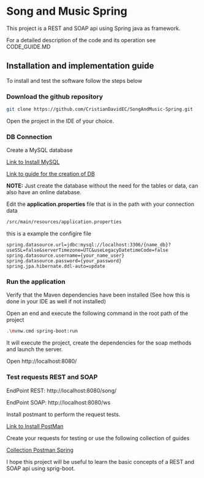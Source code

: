 # Song and Music Spring
This project is a REST and SOAP api using Spring java as framework.

For a detailed description of the code and its operation see CODE_GUIDE.MD
## Installation and implementation guide 
To install and test the software follow the steps below

### Download the github repository
```sh
git clone https://github.com/CristianDavidEC/SongAndMusic-Spring.git
```
Open the project in the IDE of your choice.

### DB Connection
Create a MySQL database

[Link to Install MySQL](https://dev.mysql.com/downloads/installer/)

[Link to guide for the creation of DB](https://www.youtube.com/watch?v=DjgmkuwTrOc&ab_channel=JGAITPro)

__NOTE:__ Just create the database without the need for the tables or data, can also have an online database.

Edit the __application.properties__ file that is in the path with your connection data
```sh
/src/main/resources/application.properties
```
this is a example the configire file
```
spring.datasource.url=jdbc:mysql://localhost:3306/{name_db}?useSSL=false&serverTimezone=UTC&useLegacyDatetimeCode=false
spring.datasource.username={your_name_user}
spring.datasource.password={your_password}
spring.jpa.hibernate.ddl-auto=update
```
### Run the application
Verify that the Maven dependencies have been installed (See how this is done in your IDE as well if not installed)

Open an end and execute the following command in the root path of the project
```sh
.\mvnw.cmd spring-boot:run
```
It will execute the project, create the dependencies for the soap methods and launch the server.

Open http://localhost:8080/

### Test requests REST and SOAP
EndPoint REST: http://localhost:8080/song/

EndPoint SOAP: http://localhost:8080/ws

Install postmant to perform the request tests.

[Link to Install PostMan](https://www.postman.com/downloads/)

Create your requests for testing or use the following collection of guides

[Collection Postman Spring](https://elements.getpostman.com/redirect?entityId=11608044-10a50a35-0328-46bf-ac4f-ccf13918864c&entityType=collection)

I hope this project will be useful to learn the basic concepts of a REST and SOAP api using sprig-boot.



